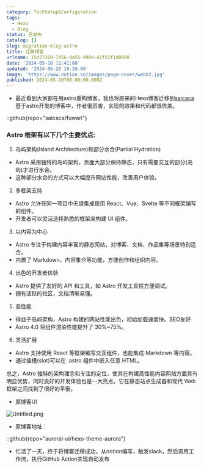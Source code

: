 ```yaml
---
category: TechSetup&Configuration
tags:
  - Hexo
  - Blog
status: 已发布
catalog: []
slug: migration-blog-astro
title: 迁移博客
urlname: 15d27368-7d56-4a55-998d-41f55f1d0998
date: '2024-05-10 11:41:00'
updated: '2024-06-26 18:26:00'
image: 'https://www.notion.so/images/page-cover/webb2.jpg'
published: 2024-05-10T08:00:00.000Z
---
```

- 最近看到大家都在用astro重构博客，我也将原来的Hexo博客迁移到[saicaca](https://github.com/saicaca/fuwari)基于astro开发的博客中，作者很厉害，实现的效果和代码都很优美。

::github{repo="saicaca/fuwari"}


### Astro 框架有以下几个主要优点:



1. 岛屿架构(Island Architecture)和部分水合(Partial Hydration)
- Astro 采用独特的岛屿架构，页面大部分保持静态，只有需要交互的部分(岛屿)才进行水合。
- 这种部分水合的方式可以大幅提升网站性能，改善用户体验。

2. 多框架支持
- Astro 允许在同一项目中无缝集成使用 React、Vue、Svelte 等不同框架编写的组件。
- 开发者可以灵活选择熟悉的框架来构建 UI 组件。

3. 以内容为中心
- Astro 专注于构建内容丰富的静态网站，对博客、文档、作品集等场景特别适合。
- 内置了 Markdown、内容集合等功能，方便创作和组织内容。

4. 出色的开发者体验
- Astro 提供了友好的 API 和工具，如 Astro 开发工具栏方便调试。
- 拥有活跃的社区，文档清晰易懂。

5. 高性能
- 得益于岛屿架构，Astro 构建的网站性能出色，初始加载速度快。SEO友好
- Astro 4.0 将组件渲染性能提升了 30%~75%。

6. 灵活扩展
- Astro 支持使用 React 等框架编写交互组件，也能集成 Markdown 等内容。
- 通过插槽(slot)可以在 .astro 组件中嵌入任意 HTML。

总之，Astro 独特的架构理念和专注的定位，使其在构建高性能内容网站方面具有明显优势，同时良好的开发体验也是一大亮点。它在静态站点生成器和现代 Web 框架之间找到了很好的平衡。

- 原博客UI

![Untitled.png](https://prod-files-secure.s3.us-west-2.amazonaws.com/5d24fe63-e567-4804-86f9-9fdc62e13082/3d59c350-432a-4fb6-a08f-0638fef2026e/Untitled.png?X-Amz-Algorithm=AWS4-HMAC-SHA256&X-Amz-Content-Sha256=UNSIGNED-PAYLOAD&X-Amz-Credential=ASIAZI2LB4666XVADSVZ%2F20250402%2Fus-west-2%2Fs3%2Faws4_request&X-Amz-Date=20250402T054027Z&X-Amz-Expires=3600&X-Amz-Security-Token=IQoJb3JpZ2luX2VjEGUaCXVzLXdlc3QtMiJIMEYCIQDDd%2Bg1JG0XLkMk3qvTK3hWimfh13X%2FLQe8SLUhZqog7QIhAM03rAePHNN5jGihyEP8nyRrSioMqVzu2nJM2nY1oDI4KogECM7%2F%2F%2F%2F%2F%2F%2F%2F%2F%2FwEQABoMNjM3NDIzMTgzODA1IgyQV1EkuC6MXr7Xx3Iq3APGn09Kj1d9gHHYjUTgD8PSqZ7Czm82jaKg11sMbLyQB8rJY%2B5sZ9gnXTBv2IYowc7mT%2FuPI7egZLVAIOkyXIVs7uyYZkTEtFWgU5qPCS72dIkt2QcQwLqC1lEkvmbsNpKg%2FXpjiUBKvRq8lgtQd6uGYmXpJoIRS3AZ1Tj1fsudJOBEH0uHC2yztTPuSbXCck%2BsFTgjtVJpDRF9nPPjuOJUgmoPDKQD3pQRmfhXYDARISX2K72fr1thc9j%2Bt%2F8FutVBA1mXhEtK1acjYEFZi5GQXCma4MmmG215ujjORyQRzvbGZJKakiNSsK8h5MnRYCozFMqSh16UUsHxGSgNLN9LImEzQjhzh13l%2B6ydT3GKEd0LuGUFt%2F4DS6Js86mDIIyHCcmHFjariMtoNEsVgPS9RWSR4k70dD4G0D7Zw5TpK%2B5v3WVgcZafQ3p6RABirtMYswaWcR6jMtnHFS0ANNrs5aQtOqZE5tO553y5gW0Z%2BVlXYEp0k9daucwbo1Aj6Xjok69DiLZVx7tDI3DK0WJtXihP745mbYkrOVPjVkLNmPrLv9Bn9LFSF1uxOg1KtjPR27K%2BvuZXHv9T9WsK1SRVsLpVu%2B90oehEt4mQniXidGe5%2BZ%2B3pzA9E4niUDCqiLO%2FBjqkAawazkSkRoVVZ1qo71T2GoIDmiBMefjRzj1nWbTCAiufFQh678pBpS0zG6fq8COkc4XInDbaExdYZoYSCXdSJMUcNjf15OoTbgp%2FAlv5muNdj8PzP%2BlOIvC7D7jpKFLscunMXVFXOt5xCAsZ%2BaZA4ZDWhvKYFXyxUtRml9qi9eSQKNoGTTzK%2BQUVN6tcxx3Bnum9qGk%2BCsZ5y4CjczVOXYIszU4o&X-Amz-Signature=deae81e8cb148037b23c5acace6439145e6ef462d6032352c52154184bdf61a9&X-Amz-SignedHeaders=host&x-id=GetObject)

- 原博客地址：

::github{repo="auroral-ui/hexo-theme-aurora"}

- 忙活了一天，终于将博客迁移成功，从notion编写，触发slack，然后调用工作流，执行GitHub Action实现自动发布
